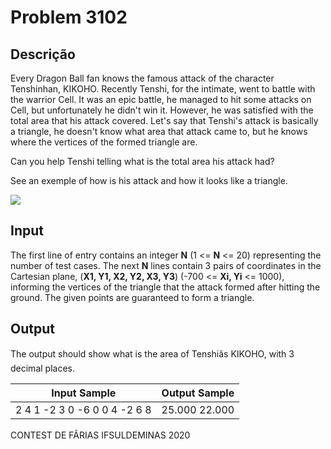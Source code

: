 # Problem 3102

Descrição
----------

Every Dragon Ball fan knows the famous attack of the character Tenshinhan, KIKOHO. Recently Tenshi, for the intimate, went to battle with the warrior Cell. It was an epic battle, he managed to hit some attacks on Cell, but unfortunately he didn't win it. However, he was satisfied with the total area that his attack covered. Let's say that Tenshi's attack is basically a triangle, he doesn't know what area that attack came to, but he knows where the vertices of the formed triangle are.

Can you help Tenshi telling what is the total area his attack had?

See an exemple of how is his attack and how it looks like a triangle.

![](https://resources.beecrowd.com/gallery/images/contests/UOJ_3389.png)

Input
-----

The first line of entry contains an integer **N** (1 <= **N** <= 20) representing the number of test cases. The next **N** lines contain 3 pairs of coordinates in the Cartesian plane, (**X1, Y1, X2, Y2, X3, Y3**) (-700 <= **Xi, Yi** <= 1000), informing the vertices of the triangle that the attack formed after hitting the ground. The given points are guaranteed to form a triangle.

Output
------

The output should show what is the area of Tenshiâs KIKOHO, with 3 decimal places.


| Input Sample | Output Sample |
| --- | --- |
| 2  4 1 -2 3 0 -6  0 0 4 -2 6 8 | 25.000  22.000 |

CONTEST DE FÃRIAS IFSULDEMINAS 2020

